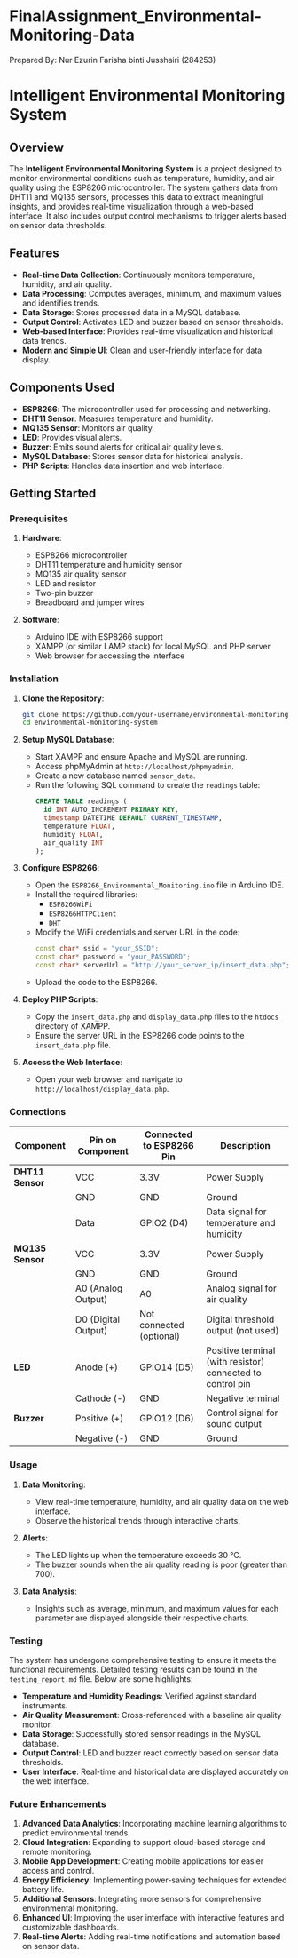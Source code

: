 # FinalAssignment_Environmental-Monitoring-Data
Prepared By: Nur Ezurin Farisha binti Jusshairi (284253)


# Intelligent Environmental Monitoring System

## Overview

The **Intelligent Environmental Monitoring System** is a project designed to monitor environmental conditions such as temperature, humidity, and air quality using the ESP8266 microcontroller. The system gathers data from DHT11 and MQ135 sensors, processes this data to extract meaningful insights, and provides real-time visualization through a web-based interface. It also includes output control mechanisms to trigger alerts based on sensor data thresholds.

## Features

- **Real-time Data Collection**: Continuously monitors temperature, humidity, and air quality.
- **Data Processing**: Computes averages, minimum, and maximum values and identifies trends.
- **Data Storage**: Stores processed data in a MySQL database.
- **Output Control**: Activates LED and buzzer based on sensor thresholds.
- **Web-based Interface**: Provides real-time visualization and historical data trends.
- **Modern and Simple UI**: Clean and user-friendly interface for data display.


## Components Used

- **ESP8266**: The microcontroller used for processing and networking.
- **DHT11 Sensor**: Measures temperature and humidity.
- **MQ135 Sensor**: Monitors air quality.
- **LED**: Provides visual alerts.
- **Buzzer**: Emits sound alerts for critical air quality levels.
- **MySQL Database**: Stores sensor data for historical analysis.
- **PHP Scripts**: Handles data insertion and web interface.

## Getting Started

### Prerequisites

1. **Hardware**:
   - ESP8266 microcontroller
   - DHT11 temperature and humidity sensor
   - MQ135 air quality sensor
   - LED and resistor
   - Two-pin buzzer
   - Breadboard and jumper wires

2. **Software**:
   - Arduino IDE with ESP8266 support
   - XAMPP (or similar LAMP stack) for local MySQL and PHP server
   - Web browser for accessing the interface

### Installation

1. **Clone the Repository**:
   ```bash
   git clone https://github.com/your-username/environmental-monitoring-system.git
   cd environmental-monitoring-system
   ```

2. **Setup MySQL Database**:
   - Start XAMPP and ensure Apache and MySQL are running.
   - Access phpMyAdmin at `http://localhost/phpmyadmin`.
   - Create a new database named `sensor_data`.
   - Run the following SQL command to create the `readings` table:
     ```sql
     CREATE TABLE readings (
       id INT AUTO_INCREMENT PRIMARY KEY,
       timestamp DATETIME DEFAULT CURRENT_TIMESTAMP,
       temperature FLOAT,
       humidity FLOAT,
       air_quality INT
     );
     ```

3. **Configure ESP8266**:
   - Open the `ESP8266_Environmental_Monitoring.ino` file in Arduino IDE.
   - Install the required libraries:
     - `ESP8266WiFi`
     - `ESP8266HTTPClient`
     - `DHT`
   - Modify the WiFi credentials and server URL in the code:
     ```cpp
     const char* ssid = "your_SSID";
     const char* password = "your_PASSWORD";
     const char* serverUrl = "http://your_server_ip/insert_data.php"; // Replace with your server's IP and path
     ```
   - Upload the code to the ESP8266.

4. **Deploy PHP Scripts**:
   - Copy the `insert_data.php` and `display_data.php` files to the `htdocs` directory of XAMPP.
   - Ensure the server URL in the ESP8266 code points to the `insert_data.php` file.

5. **Access the Web Interface**:
   - Open your web browser and navigate to `http://localhost/display_data.php`.

### Connections

| **Component**    | **Pin on Component** | **Connected to ESP8266 Pin** | **Description**                |
|------------------|----------------------|------------------------------|--------------------------------|
| **DHT11 Sensor** | VCC                  | 3.3V                         | Power Supply                   |
|                  | GND                  | GND                          | Ground                         |
|                  | Data                 | GPIO2 (D4)                   | Data signal for temperature and humidity |
| **MQ135 Sensor** | VCC                  | 3.3V                         | Power Supply                   |
|                  | GND                  | GND                          | Ground                         |
|                  | A0 (Analog Output)   | A0                           | Analog signal for air quality  |
|                  | D0 (Digital Output)  | Not connected (optional)     | Digital threshold output (not used) |
| **LED**          | Anode (+)            | GPIO14 (D5)                  | Positive terminal (with resistor) connected to control pin |
|                  | Cathode (-)          | GND                          | Negative terminal              |
| **Buzzer**       | Positive (+)         | GPIO12 (D6)                  | Control signal for sound output |
|                  | Negative (-)         | GND                          | Ground                         |

### Usage

1. **Data Monitoring**:
   - View real-time temperature, humidity, and air quality data on the web interface.
   - Observe the historical trends through interactive charts.

2. **Alerts**:
   - The LED lights up when the temperature exceeds 30 °C.
   - The buzzer sounds when the air quality reading is poor (greater than 700).

3. **Data Analysis**:
   - Insights such as average, minimum, and maximum values for each parameter are displayed alongside their respective charts.

### Testing

The system has undergone comprehensive testing to ensure it meets the functional requirements. Detailed testing results can be found in the `testing_report.md` file. Below are some highlights:

- **Temperature and Humidity Readings**: Verified against standard instruments.
- **Air Quality Measurement**: Cross-referenced with a baseline air quality monitor.
- **Data Storage**: Successfully stored sensor readings in the MySQL database.
- **Output Control**: LED and buzzer react correctly based on sensor data thresholds.
- **User Interface**: Real-time and historical data are displayed accurately on the web interface.

### Future Enhancements

1. **Advanced Data Analytics**: Incorporating machine learning algorithms to predict environmental trends.
2. **Cloud Integration**: Expanding to support cloud-based storage and remote monitoring.
3. **Mobile App Development**: Creating mobile applications for easier access and control.
4. **Energy Efficiency**: Implementing power-saving techniques for extended battery life.
5. **Additional Sensors**: Integrating more sensors for comprehensive environmental monitoring.
6. **Enhanced UI**: Improving the user interface with interactive features and customizable dashboards.
7. **Real-time Alerts**: Adding real-time notifications and automation based on sensor data.
